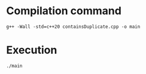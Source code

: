 # Compilation command

```
g++ -Wall -std=c++20 containsDuplicate.cpp -o main
```

# Execution 

```
./main
```